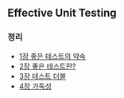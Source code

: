 ## Effective Unit Testing

### 정리
- [1장 좋은 테스트의 약속](./summary/chap01.md)
- [2장 좋은 테스트란?](./summary/chap02.md)
- [3장 테스트 더블](./summary/chap03.md)
- [4장 가독성](./summary/chap04.md)